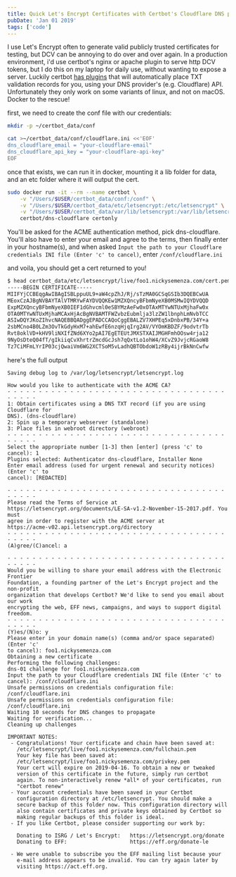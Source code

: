 ```yaml
---
title: Quick Let's Encrypt Certificates with Certbot's Cloudflare DNS plugin
pubDate: 'Jan 01 2019'
tags: ['code']
---
```


I use Let's Encrypt often to generate valid publicly trusted certificates for testing, but DCV can be annoying to do over and over again. In a production environment, i'd use certbot's nginx or apache plugin to serve http DCV tokens, but I do this on my laptop for daily use, without wanting to expose a server. Luckily certbot [has plugins](https://certbot.eff.org/docs/using.html#dns-plugins) that will automatically place TXT validation records for you, using your DNS provider's (e.g. Cloudflare) API. Unfortunately they only work on some variants of linux, and not on macOS. Docker to the rescue!

first, we need to create the conf file with our credentials:

```bash
mkdir -p ~/certbot_data/conf

cat >~/certbot_data/conf/cloudflare.ini <<'EOF'
dns_cloudflare_email = "your-cloudflare-email"
dns_cloudflare_api_key = "your-cloudflare-api-key"
EOF
```

once that exists, we can run it in docker, mounting it a lib folder for data, and an etc folder where it will output the cert.

```bash
sudo docker run -it --rm --name certbot \
    -v "/Users/$USER/certbot_data/conf:/conf" \
    -v "/Users/$USER/certbot_data/etc/letsencrypt:/etc/letsencrypt" \
    -v "/Users/$USER/certbot_data/var/lib/letsencrypt:/var/lib/letsencrypt" \
    certbot/dns-cloudflare certonly
```

You'll be asked for the ACME authentication method, pick dns-cloudflare. You'll also have to enter your email and agree to the terms, then finally enter in your hostname(s), and when asked `Input the path to your Cloudflare credentials INI file (Enter 'c' to cancel)`, enter `/conf/cloudflare.ini`

and voila, you should get a cert returned to you!

```bash
$ head certbot_data/etc/letsencrypt/live/foo1.nickysemenza.com/cert.pem
-----BEGIN CERTIFICATE-----
MIIFYjCCBEqgAwIBAgISBLppuUL9+aW4cpZhJ/Rj/sTzMA0GCSqGSIb3DQEBCwUA
MEoxCzAJBgNVBAYTAlVTMRYwFAYDVQQKEw1MZXQncyBFbmNyeXB0MSMwIQYDVQQD
ExpMZXQncyBFbmNyeXB0IEF1dGhvcml0eSBYMzAeFw0xOTAxMTYwNTUxMjhaFw0x
OTA0MTYwNTUxMjhaMCAxHjAcBgNVBAMTFWZvbzEubmlja3lzZW1lbnphLmNvbTCC
ASIwDQYJKoZIhvcNAQEBBQADggEPADCCAQoCggEBALZV7XHPEq5xDnbxPB/34Y+a
2sbMCno4B0LZm3OvTkGdyHxM7+ahEwfE6nzqHjqIrg2AV/VYOmKBDZF/9odvtrTb
Rvt8oklVD+kHV9liNXIfZNd6XYo2pAI7EgETEUtJMXSTXAIJMGHFmhOOsw4rja12
9NyOsDteQ04fT/gIkiiqCvXhrtrZmcdGcJsh7qQxtLo1ohW4/XCvZ9JvjcRGaoW8
Tz7CiMFmLYrIP03cjQwaiVm6WG2XCTSoM5vLadhQBTObdoW1zRBy4ijrBkNnCwfw
```

here's the full output

```
Saving debug log to /var/log/letsencrypt/letsencrypt.log

How would you like to authenticate with the ACME CA?
- - - - - - - - - - - - - - - - - - - - - - - - - - - - - - - - - - - - - - - -
1: Obtain certificates using a DNS TXT record (if you are using Cloudflare for
DNS). (dns-cloudflare)
2: Spin up a temporary webserver (standalone)
3: Place files in webroot directory (webroot)
- - - - - - - - - - - - - - - - - - - - - - - - - - - - - - - - - - - - - - - -
Select the appropriate number [1-3] then [enter] (press 'c' to cancel): 1
Plugins selected: Authenticator dns-cloudflare, Installer None
Enter email address (used for urgent renewal and security notices) (Enter 'c' to
cancel): [REDACTED]

- - - - - - - - - - - - - - - - - - - - - - - - - - - - - - - - - - - - - - - -
Please read the Terms of Service at
https://letsencrypt.org/documents/LE-SA-v1.2-November-15-2017.pdf. You must
agree in order to register with the ACME server at
https://acme-v02.api.letsencrypt.org/directory
- - - - - - - - - - - - - - - - - - - - - - - - - - - - - - - - - - - - - - - -
(A)gree/(C)ancel: a

- - - - - - - - - - - - - - - - - - - - - - - - - - - - - - - - - - - - - - - -
Would you be willing to share your email address with the Electronic Frontier
Foundation, a founding partner of the Let's Encrypt project and the non-profit
organization that develops Certbot? We'd like to send you email about our work
encrypting the web, EFF news, campaigns, and ways to support digital freedom.
- - - - - - - - - - - - - - - - - - - - - - - - - - - - - - - - - - - - - - - -
(Y)es/(N)o: y
Please enter in your domain name(s) (comma and/or space separated)  (Enter 'c'
to cancel): foo1.nickysemenza.com
Obtaining a new certificate
Performing the following challenges:
dns-01 challenge for foo1.nickysemenza.com
Input the path to your Cloudflare credentials INI file (Enter 'c' to cancel): /conf/cloudflare.ini
Unsafe permissions on credentials configuration file: /conf/cloudflare.ini
Unsafe permissions on credentials configuration file: /conf/cloudflare.ini
Waiting 10 seconds for DNS changes to propagate
Waiting for verification...
Cleaning up challenges

IMPORTANT NOTES:
 - Congratulations! Your certificate and chain have been saved at:
   /etc/letsencrypt/live/foo1.nickysemenza.com/fullchain.pem
   Your key file has been saved at:
   /etc/letsencrypt/live/foo1.nickysemenza.com/privkey.pem
   Your cert will expire on 2019-04-16. To obtain a new or tweaked
   version of this certificate in the future, simply run certbot
   again. To non-interactively renew *all* of your certificates, run
   "certbot renew"
 - Your account credentials have been saved in your Certbot
   configuration directory at /etc/letsencrypt. You should make a
   secure backup of this folder now. This configuration directory will
   also contain certificates and private keys obtained by Certbot so
   making regular backups of this folder is ideal.
 - If you like Certbot, please consider supporting our work by:

   Donating to ISRG / Let's Encrypt:   https://letsencrypt.org/donate
   Donating to EFF:                    https://eff.org/donate-le

 - We were unable to subscribe you the EFF mailing list because your
   e-mail address appears to be invalid. You can try again later by
   visiting https://act.eff.org.

```

